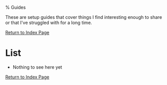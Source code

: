 % Guides

These are setup guides that cover things I find interesting enough to share
or that I've struggled with for a long time.

[Return to Index Page](/cgi-bin/index.lua)

# List
* Nothing to see here yet

[Return to Index Page](/cgi-bin/index.lua)
